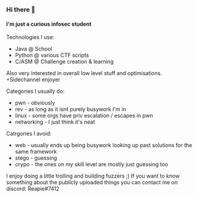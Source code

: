 ### Hi there 👋

#### I'm just a curious infosec student

Technologies I use:
 - Java @ School
 - Python @ various CTF scripts
 - C/ASM @ Challenge creation & learning

Also very interested in overall low level stuff and optimisations.
+Sidechannel enjoyer

Categories I usually do:
 - pwn - obviously
 - rev - as long as it isnt purely busywork I'm in
 - linux - some orgs have priv escalation / escapes in pwn
 - networking - I just think it's neat

Catrgories I avoid:
 - web - usually ends up being busywork looking up past solutions for the same framework
 - stego - guessing
 - crypo - the ones on my skill level are mostly just guessing too

I enjoy doing a little trolling and building fuzzers ;)
If you want to know something about the publicly uploaded things you can contact me on discord: Reapie#7412

<!--
**Reapie/reapie** is a ✨ _special_ ✨ repository because its `README.md` (this file) appears on your GitHub profile.

Here are some ideas to get you started:

- 🔭 I’m currently working on ...
- 🌱 I’m currently learning ...
- 👯 I’m looking to collaborate on ...
- 🤔 I’m looking for help with ...
- 💬 Ask me about ...
- 📫 How to reach me: ...
- 😄 Pronouns: ...
- ⚡ Fun fact: ...
-->
